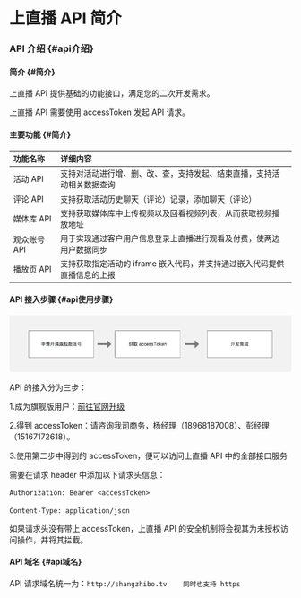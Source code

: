 # 上直播 API 简介

### API 介绍 {#api介绍}

#### 简介 {#简介}

上直播 API 提供基础的功能接口，满足您的二次开发需求。

上直播 API 需要使用 accessToken 发起 API 请求。

#### 主要功能 {#简介}

| 功能名称 | 详细内容 |
| :--- | :--- |
| 活动 API | 支持对活动进行增、删、改、查，支持发起、结束直播，支持活动相关数据查询 |
| 评论 API | 支持获取活动历史聊天（评论）记录，添加聊天（评论） |
| 媒体库 API | 支持获取媒体库中上传视频以及回看视频列表，从而获取视频播放地址 |
| 观众账号 API | 用于实现通过客户用户信息登录上直播进行观看及付费，使两边用户数据同步 |
| 播放页 API | 支持获取指定活动的 iframe 嵌入代码，并支持通过嵌入代码提供直播信息的上报 |

#### API 接入步骤 {#api使用步骤}

![](/assets/QQ20180207-165606.png)

API 的接入分为三步：

1.成为旗舰版用户：[前往官网升级](http://shangzhibo.tv/price)

2.得到 accessToken：请咨询我司商务，杨经理（18968187008）、彭经理（15167172618）。

3.使用第二步中得到的 accessToken，便可以访问上直播 API 中的全部接口服务

需要在请求 header 中添加以下请求头信息：

```
Authorization: Bearer <accessToken>

Content-Type: application/json
```

如果请求头没有带上 accessToken，上直播 API 的安全机制将会视其为未授权访问操作，并将其拦截。

#### API 域名 {#api域名}

API 请求域名统一为：`http://shangzhibo.tv    同时也支持 https`

